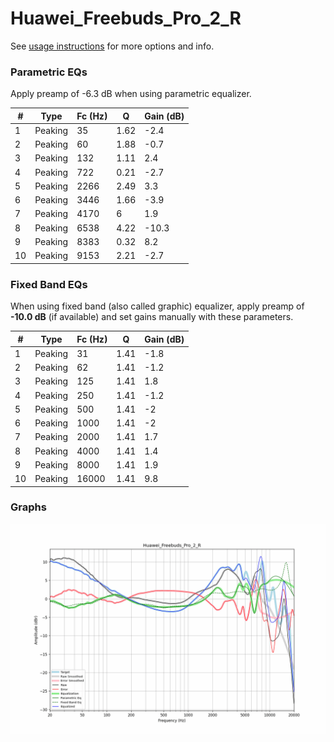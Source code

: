 # Huawei_Freebuds_Pro_2_R
See [usage instructions](https://github.com/jaakkopasanen/AutoEq#usage) for more options and info.

### Parametric EQs
Apply preamp of -6.3 dB when using parametric equalizer.

|   # | Type    |   Fc (Hz) |    Q |   Gain (dB) |
|-----|---------|-----------|------|-------------|
|   1 | Peaking |        35 | 1.62 |        -2.4 |
|   2 | Peaking |        60 | 1.88 |        -0.7 |
|   3 | Peaking |       132 | 1.11 |         2.4 |
|   4 | Peaking |       722 | 0.21 |        -2.7 |
|   5 | Peaking |      2266 | 2.49 |         3.3 |
|   6 | Peaking |      3446 | 1.66 |        -3.9 |
|   7 | Peaking |      4170 | 6    |         1.9 |
|   8 | Peaking |      6538 | 4.22 |       -10.3 |
|   9 | Peaking |      8383 | 0.32 |         8.2 |
|  10 | Peaking |      9153 | 2.21 |        -2.7 |

### Fixed Band EQs
When using fixed band (also called graphic) equalizer, apply preamp of **-10.0 dB** (if available) and set gains manually with these parameters.

|   # | Type    |   Fc (Hz) |    Q |   Gain (dB) |
|-----|---------|-----------|------|-------------|
|   1 | Peaking |        31 | 1.41 |        -1.8 |
|   2 | Peaking |        62 | 1.41 |        -1.2 |
|   3 | Peaking |       125 | 1.41 |         1.8 |
|   4 | Peaking |       250 | 1.41 |        -1.2 |
|   5 | Peaking |       500 | 1.41 |        -2   |
|   6 | Peaking |      1000 | 1.41 |        -2   |
|   7 | Peaking |      2000 | 1.41 |         1.7 |
|   8 | Peaking |      4000 | 1.41 |         1.4 |
|   9 | Peaking |      8000 | 1.41 |         1.9 |
|  10 | Peaking |     16000 | 1.41 |         9.8 |

### Graphs
![](./Huawei_Freebuds_Pro_2_R.png)

